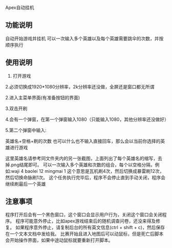 Apex自动挂机

## 功能说明
自动开始游戏并挂机
可以一次输入多个英雄以及每个英雄需要跳伞的次数，并按顺序执行

## 使用说明

1. 打开游戏

2.必须切换成1920*1080分辨率，2k分辨率还没做，全屏还是窗口都无所谓

2.进入主菜单界面(有准备按钮的界面)

3.双击开刷

4.会有一个弹窗，在第一个弹窗输入1080（只能输入1080，其他分辨率还没做好）

5.第二个弹窗中输入:

英雄名+空格+刷的次数
也可以什么也不输入直接回车，那么会以当前你选择的英雄进行游戏

这里英雄名请参考同文件夹内的另一张截图，上面列出了每个英雄名的缩写，去掉.png结尾即可。
可以一次输入多个英雄和次数的组合，每个以空格分隔，例如:waji 4 baolei 12 mingmai 1
这个意思是瓦机刷4次，然后切换成暴雷刷12次，然后切换命脉刷1次。
这个任务执行完毕后，程序不会停止直到手动关闭，程序会继续刷最后一个英雄


## 注意事项
程序打开后会有一个黑色窗口，这个窗口会显示用户行为，关闭这个窗口会关闭程序。
程序可能意外停止，比如apex游戏结束后的随机调查问卷，还没来得及修复。
如果程序意外停止，请复制后台的所有英文信息(ctrl + shift + c)，然后保存在一个文本文档中发给我。
比赛开始且进入地图后可以动鼠标，但是死亡后脚本会开始操作界面，如果中途动鼠标就要重新打开脚本。
